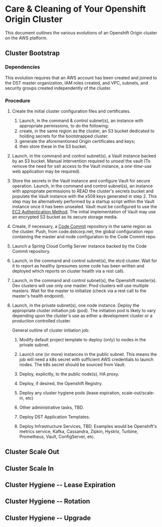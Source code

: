 # Care & Cleaning of Your Openshift Origin Cluster

This document outlines the various evolutions of
an Openshift Origin cluster on the AWS platform.

## Cluster Bootstrap

### Dependencies
This evolution requires that an AWS account has been created
and joined to the DST master organization, IAM roles created,
and VPC, subnets, and security groups created independently
of the cluster.

### Procedure

1. Create the initial cluster configuration files and certificates.
    1. Launch, in the command & control subnet(s), an instance with appropriate permissions, to do the following:
    2. create, in the same region as the cluster, an S3 bucket dedicated to holding secrets for the bootstrapped cluster.
    3. generate the aforementioned Origin certificates and keys; 
    4. then store these in the S3 bucket.  
     
2. Launch, in the command and control subnet(s), a Vault instance backed by an S3 bucket.
Manual intervention required to _unseal_ the vault (To remove
the need for ssh access to the Vault instance, a _one-time-use_
web application may be required).

3. Store the secrets in the Vault instance and configure Vault for secure operation.
Launch, in the command and control subnet(s), an instance with appropriate permissions to READ the
cluster's secrets bucket and populate the Vault instance with the x509 keys
generated in step 2.  This step may be alternatively performed by a
startup script within the Vault instance once it has been unsealed.
Vault must be configured to use the [EC2 Authentication Method](https://www.vaultproject.io/docs/auth/aws.html).
The initial implementation of Vault may use an encrypted S3 bucket as its secure storage media.

4. Create, if necessary, a [Code Commit](https://aws.amazon.com/codecommit/) repository
in the same region as the cluster.  Push, from code.dstcorp.net,
the global configuration repo containing the master and node
configuration to the Code Commit repo.

5. Launch a Spring Cloud Config Server instance backed by
the Code Commit repository.

6. Launch, in the command and control subnet(s), the etcd cluster.
Wait for it to report as healthy
(presumes some code has been written and deployed
which reports on cluster health via a rest call).

7. Launch,  in the command and control subnet(s), the Openshift master(s).  Dev clusters will use only one master.
Prod clusters will use multiple masters.  Wait for the master
to initialize (check via a rest call to the master's health endpoint).

8. Launch, in the private subnet(s), one node instance.
Deploy the appropriate cluster initiation job (pod).
The initiation pod is likely to vary depending upon the cluster's use
as either a development cluster or a production controlled cluster.

    General outline of cluster initiation job:

    1. Modify default project template to deploy (only) to nodes in the private subnet.
    
    2. Launch one (or more) instances in the public subnet.  This means
    the job will need a k8s secret with sufficient AWS credentials to launch nodes.
    The k8s secret should be sourced from Vault.
    
    3. Deploy, explicitly, to the public node(s), HA proxy.
    
    4. Deploy, if desired, the Openshift Registry.
    
    5. Deploy any cluster hygiene pods (lease expiration, scale-out/scale-in, etc)
    
    6. Other administrative tasks, TBD.
    
    7. Deploy DST Application Templates.
    
    8. Deploy Infrastructure Services, TBD. Examples would be Openshift's metrics service,
    Kafka, Cassandra, Zipkin, Hystrix, Turbine, Prometheus,
    Vault, ConfigServer, etc. 
      

## Cluster Scale Out

## Cluster Scale In

## Cluster Hygiene -- Lease Expiration

## Cluster Hygiene -- Rotation

## Cluster Hygiene -- Upgrade